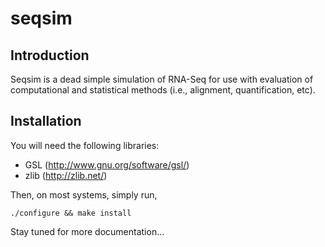 
seqsim
======

Introduction
------------

Seqsim is a dead simple simulation of RNA-Seq for use with evaluation of
computational and statistical methods (i.e., alignment, quantification, etc).




Installation
------------

You will need the following libraries:
  * GSL   (http://www.gnu.org/software/gsl/)
  * zlib  (http://zlib.net/)
  

Then, on most systems, simply run,

    ./configure && make install





Stay tuned for more documentation...

